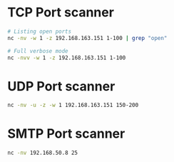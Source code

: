 # TCP Port scanner
```bash
# Listing open ports
nc -nv -w 1 -z 192.168.163.151 1-100 | grep "open"

# Full verbose mode
nc -nvv -w 1 -z 192.168.163.151 1-100
```
# UDP Port scanner
```bash
nc -nv -u -z -w 1 192.168.163.151 150-200
```
# SMTP Port scanner
```bash
nc -nv 192.168.50.8 25
```
